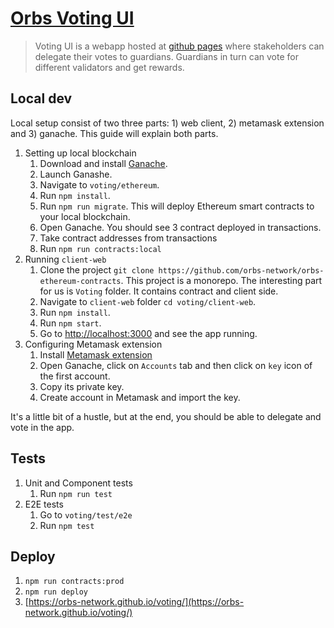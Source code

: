 # [Orbs Voting UI](https://orbs-network.github.io/voting/)
> Voting UI is a webapp hosted at [github pages](https://orbs-network.github.io/voting/) where stakeholders can delegate their votes to guardians. Guardians in turn can vote for different validators and get rewards.

## Local dev
Local setup consist of two three parts: 1) web client, 2) metamask extension and 3) ganache. This guide will explain both parts.
1. Setting up local blockchain
    1. Download and install [Ganache](https://truffleframework.com/ganache).
    1. Launch Ganashe.
    1. Navigate to `voting/ethereum`.
    1. Run `npm install`.
    1. Run `npm run migrate`. This will deploy Ethereum smart contracts to your local blockchain.
    1. Open Ganache. You should see 3 contract deployed in transactions.
    1. Take contract addresses from transactions
    1. Run `npm run contracts:local`
1. Running `client-web`
    1. Clone the project `git clone https://github.com/orbs-network/orbs-ethereum-contracts`. This project is a monorepo. The interesting part for us is `Voting` folder. It contains contract and client side.
    1. Navigate to `client-web` folder `cd voting/client-web`.
    1. Run `npm install`.
    1. Run `npm start`.
    1. Go to [http://localhost:3000](http://localhost:3000) and see the app running.
1. Configuring Metamask extension
    1. Install [Metamask extension](https://chrome.google.com/webstore/detail/metamask/nkbihfbeogaeaoehlefnkodbefgpgknn?utm_source=chrome-ntp-icon)
    1. Open Ganache, click on `Accounts` tab and then click on `key` icon of the first account.
    1. Copy its private key.
    1. Create account in Metamask and import the key.

It's a little bit of a hustle, but at the end, you should be able to delegate and vote in the app.

## Tests
1. Unit and Component tests 
    1. Run `npm run test`
1. E2E tests
    1. Go to `voting/test/e2e`
    1. Run `npm test`

## Deploy
1. `npm run contracts:prod`
1. `npm run deploy`
1. [https://orbs-network.github.io/voting/](https://orbs-network.github.io/voting/)